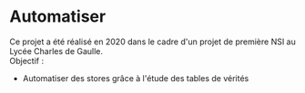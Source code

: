 # Automatiser
Ce projet a été réalisé en 2020 dans le cadre d'un projet de première NSI au Lycée Charles de Gaulle. \
Objectif :
- Automatiser des stores grâce à l'étude des tables de vérités

